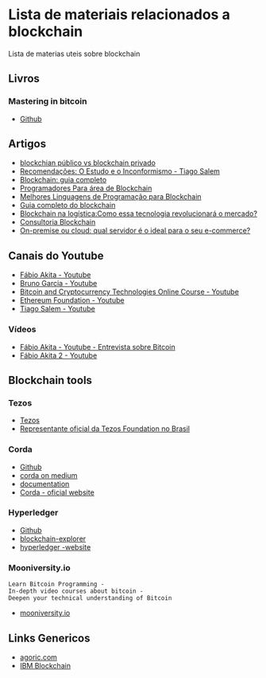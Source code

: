 # Lista de materiais relacionados a blockchain
Lista de materias uteis sobre blockchain

## Livros
### Mastering in bitcoin
  - [Github](https://github.com/bitcoinbook/bitcoinbook)

## Artigos
  - [blockchian público vs blockchain privado](http://cantarinobrasileiro.com.br/blog/voce-conhece-as-diferencas-entre-blockchain-publica-e-privada/)
  - [Recomendações: O Estudo e o Inconformismo - Tiago Salem](http://tiagosalem.com.br/recomenda/)
  - [Blockchain: guia completo](https://cio.com.br/blockchain-o-guia-completo/)
  - [Programadores Para área de Blockchain](https://tribocrypto.com/t/programadores-para-area-de-blockchain/682)
  - [Melhores Linguagens de Programação para Blockchain](https://livecoins.com.br/melhores-linguagens-de-programacao-para-blockchain/)
  - [Guia completo do blockchain](https://cio.com.br/blockchain-o-guia-completo/)
  - [Blockchain na logística:Como essa tecnologia revolucionará o mercado?](https://www.intelipost.com.br/blockchain/)
  - [Consultoria Blockchain](https://www.intelipost.com.br/consultoria-blockchain/)
  - [On-premise ou cloud: qual servidor é o ideal para o seu e-commerce?](https://www.intelipost.com.br/blog/on-premise-ou-cloud-qual-servidor-e-o-ideal-para-o-seu-e-commerce/)

## Canais do Youtube
  - [Fábio Akita - Youtube](https://www.youtube.com/watch?v=QNLd8TZ_JQc&list=PLdsnXVqbHDUeR_OhvhLfLfpe3eXadNCW2)
  - [Bruno Garcia - Youtube](https://www.youtube.com/user/xBrunoEly/featured)
  - [Bitcoin and Cryptocurrency Technologies Online Course - Youtube](https://www.youtube.com/channel/UCNcSSleedtfyDuhBvOQzFzQ/videos)
  - [Ethereum Foundation - Youtube](https://www.youtube.com/channel/UCNOfzGXD_C9YMYmnefmPH0g/playlists)
  - [Tiago Salem - Youtube](https://www.youtube.com/channel/UC4H35F5f2c5cyR-pbZlt12Q/featured)
  
### Vídeos
  - [Fábio Akita - Youtube - Entrevista sobre Bitcoin](https://www.youtube.com/watch?v=VhAts64ASPI)
  - [Fábio Akita 2 - Youtube](https://www.youtube.com/watch?v=M0PgfU4qUMM&list=PLdsnXVqbHDUd6-be_WU0FzUgix3tRjAH4)

## Blockchain tools
  ### Tezos
  - [Tezos](https://developers.tezos.com/)
  - [Representante oficial da Tezos Foundation no Brasil](https://medium.com/@braziltezos)
  
  ### Corda
  - [Github](https://github.com/corda/corda)
  - [corda on medium](https://medium.com/@nickavramov/how-r3-corda-works-24d9285059a2) 
  - [documentation](https://docs.corda.net/index.html)
  - [Corda - oficial website](https://www.r3.com/)
  
 ### Hyperledger
  - [Github](https://github.com/hyperledger)
  - [blockchain-explorer](https://github.com/hyperledger/blockchain-explorer)
  - [hyperledger -website](https://hyperledger.github.io/composer/latest/)
  
 ### Mooniversity.io
    Learn Bitcoin Programming -
    In-depth video courses about bitcoin -
    Deepen your technical understanding of Bitcoin
    
  - [mooniversity.io](https://mooniversity.io/) 

## Links Genericos
  - [agoric.com](https://agoric.com/)
  - [IBM Blockchain](https://github.com/IBM-Blockchain/blockchain-vscode-extension)
